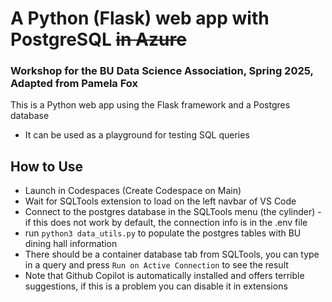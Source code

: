 # A Python (Flask) web app with PostgreSQL ~~in Azure~~
### Workshop for the BU Data Science Association, Spring 2025, Adapted from Pamela Fox

This is a Python web app using the Flask framework and a Postgres database  
  
- It can be used as a playground for testing SQL queries  
  
## How to Use  
- Launch in Codespaces (Create Codespace on Main)  
- Wait for SQLTools extension to load on the left navbar of VS Code  
- Connect to the postgres database in the SQLTools menu (the cylinder) - if this does not work by default, the connection info is in the .env file  
- run `python3 data_utils.py` to populate the postgres tables with BU dining hall information  
- There should be a container database tab from SQLTools, you can type in a query and press `Run on Active Connection` to see the result  
- Note that Github Copilot is automatically installed and offers terrible suggestions, if this is a problem you can disable it in extensions  
